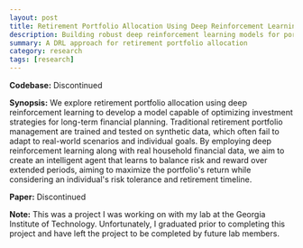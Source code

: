 ```yaml
---
layout: post
title: Retirement Portfolio Allocation Using Deep Reinforcement Learning
description: Building robust deep reinforcement learning models for portfolio allocation problems 
summary: A DRL approach for retirement portfolio allocation
category: research
tags: [research]
---
```


<b>Codebase:</b> Discontinued

<b>Synopsis:</b> We explore retirement portfolio allocation using deep reinforcement learning to develop a model capable of optimizing investment strategies for long-term financial planning. Traditional retirement portfolio management are trained and tested on synthetic data, which often fail to adapt to real-world scenarios and individual goals. By employing deep reinforcement learning along with real household financial data, we aim to create an intelligent agent that learns to balance risk and reward over extended periods, aiming to maximize the portfolio's return while considering an individual's risk tolerance and retirement timeline. 

<b>Paper:</b> Discontinued

<b>Note:</b> This was a project I was working on with my lab at the Georgia Institute of Technology. Unfortunately, I graduated prior to completing this project and have left the project to be completed by future lab members.
